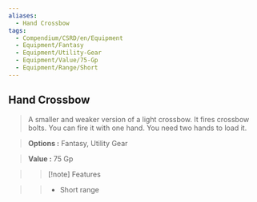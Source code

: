 ```yaml
---
aliases:
  - Hand Crossbow
tags:
  - Compendium/CSRD/en/Equipment
  - Equipment/Fantasy
  - Equipment/Utility-Gear
  - Equipment/Value/75-Gp
  - Equipment/Range/Short
---
```

  
    
## Hand Crossbow    
    
>A smaller and weaker version of a light crossbow. It fires crossbow bolts. You can fire it with one hand. You need two hands to load it.    
> **Options :** Fantasy, Utility Gear    
> **Value :** 75 Gp    
>>[!note] Features    
>> - Short range